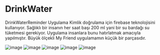 # DrinkWater
DrinkWaterReminder
Uygulama Kimlik doğrulama için firebase teknolojisini kullanıyor. Sağlıklı bir insanın her saat başı 200 ml yani bir su bardağı su tüketmesi gerekiyor. Uygulama insanlara bunu hatırlatmak amacıyla yapılmıştır. Büyük ölçekli My Friend uygulamamın küçük bir parçasıdır. 



![image](https://github.com/merkurluxury/DrinkWater/assets/67855084/697b5964-3bf9-410f-9fd3-ff7cc862af48)
![image](https://github.com/merkurluxury/DrinkWater/assets/67855084/24cb3f6e-94ef-4ace-b013-7b28f0706e75)
![image](https://github.com/merkurluxury/DrinkWater/assets/67855084/eb1d2836-88f5-4416-a77f-ae28fdef8159)
![image](https://github.com/merkurluxury/DrinkWater/assets/67855084/cb4a71bf-3ec4-4f10-b2e9-04846ffc6117)
![image](https://github.com/merkurluxury/DrinkWater/assets/67855084/9163b15c-389c-4980-9fbd-94541c51b2a5)


